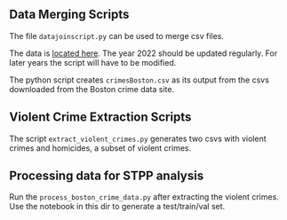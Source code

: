 
## Data Merging Scripts

The file `datajoinscript.py` can be used to merge csv files. 

The data is [located here](https://data.boston.gov/dataset/crime-incident-reports-august-2015-to-date-source-new-system).  The year 2022 should be updated regularly.  For later years the script will have to be modified.

The python script creates `crimesBoston.csv` as its output from the csvs downloaded from the Boston crime data site.


## Violent Crime Extraction Scripts

The script `extract_violent_crimes.py` generates two csvs with violent crimes and homicides, a subset of violent crimes.


## Processing data for STPP analysis

Run the `process_boston_crime_data.py` after extracting the violent crimes. Use the notebook in this dir to generate a test/train/val set.